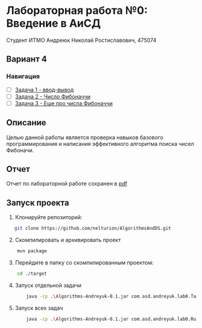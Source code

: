 # Лабораторная работа №0: Введение в АиСД

Студент ИТМО Андреюк Николай Ростиславович, 475074
## Вариант 4
### Навигация

- [ ] [Задача 1 - ввод-вывод](task1.md)
- [ ] [Задача 2 - Число Фибоначчи](task2.md)
- [ ] [Задача 3 - Еще про числа Фибоначчи](task3.md)

## Описание
Целью данной работы является проверка навыков базового
программирования и написания эффективного алгоритма
поиска чисел Фибоначи.

## Отчет
Отчет по лабораторной работе сохранен в [pdf](./ЛР%20№0.docx.pdf)

## Запуск проекта

1. Клонируйте репозиторий:

```bash
   git clone https://github.com/nelturion/AlgorithmsAndDS.git
```

2. Скомпилировать и архивировать проект

```bash
    mvn package
```

3. Перейдите в папку со скомпилированным проектом:

```bash
    cd ./target
```

4. Запуск отдельной задачи 
    
    ```bash
        java -cp .\Algorithms-Andreyuk-0.1.jar com.asd.andreyuk.lab0.Task1
    ```

5. Запуск всех задач
    
    ```bash
        java -cp .\Algorithms-Andreyuk-0.1.jar com.asd.andreyuk.lab0.RunAllTasks
    ```

